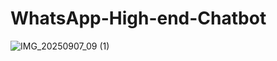 # WhatsApp-High-end-Chatbot

![IMG_20250907_09 (1)](https://github.com/user-attachments/assets/c20db2ec-2ed7-4aad-b2ab-5b5f525f99de)
